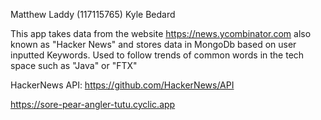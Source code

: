Matthew Laddy (117115765)
Kyle Bedard

This app takes data from the website https://news.ycombinator.com also known as "Hacker News" and stores
data in MongoDb based on user inputted Keywords. Used to follow trends of common words in the tech space
such as "Java" or "FTX" 

HackerNews API: https://github.com/HackerNews/API


https://sore-pear-angler-tutu.cyclic.app